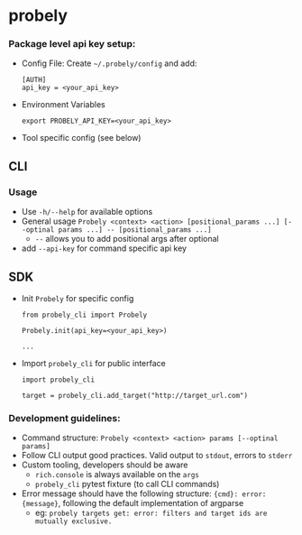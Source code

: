 # probely

### Package level api key setup:

* Config File:
  Create `~/.probely/config` and add:

  ```
  [AUTH]
  api_key = <your_api_key>
  ```

* Environment Variables
  ```
  export PROBELY_API_KEY=<your_api_key>
  ```
* Tool specific config (see below)

## CLI

### Usage

* Use `-h/--help` for available options
* General usage
  `Probely <context> <action> [positional_params ...] [--optinal params ...] -- [positional_params ...]`
    * `--` allows you to add positional args after optional
* add `--api-key` for command specific api key

## SDK

* Init `Probely` for specific config
  ```
  from probely_cli import Probely

  Probely.init(api_key=<your_api_key>)
  
  ...
  ```
* Import `probely_cli` for public interface

  ```
  import probely_cli

  target = probely_cli.add_target("http://target_url.com")
  ```

### Development guidelines:

* Command structure: `Probely <context> <action> params [--optinal params]`
* Follow CLI output good practices. Valid output to `stdout`, errors to `stderr`
* Custom tooling, developers should be aware
    * `rich.console` is always available on the `args`
    * `probely_cli`  pytest fixture (to call CLI commands)
* Error message should have the following structure: `{cmd}: error: {message}`,
  following the default implementation of argparse
    * eg: `probely targets get: error: filters and target ids are mutually exclusive.`

